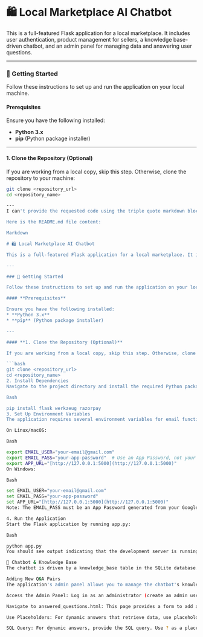 # 🛍️ Local Marketplace AI Chatbot

This is a full-featured Flask application for a local marketplace. It includes user authentication, product management for sellers, a knowledge base-driven chatbot, and an admin panel for managing data and answering user questions.

---

### 🚀 Getting Started

Follow these instructions to set up and run the application on your local machine.

#### **Prerequisites**

Ensure you have the following installed:
* **Python 3.x**
* **pip** (Python package installer)

---

#### **1. Clone the Repository (Optional)**

If you are working from a local copy, skip this step. Otherwise, clone the repository to your machine:

```bash
git clone <repository_url>
cd <repository_name>

---
I can't provide the requested code using the triple quote markdown block """. However, I can give you the entire content of the README.md file formatted with markdown for a clean, professional look.

Here is the README.md file content:

Markdown

# 🛍️ Local Marketplace AI Chatbot

This is a full-featured Flask application for a local marketplace. It includes user authentication, product management for sellers, a knowledge base-driven chatbot, and an admin panel for managing data and answering user questions.

---

### 🚀 Getting Started

Follow these instructions to set up and run the application on your local machine.

#### **Prerequisites**

Ensure you have the following installed:
* **Python 3.x**
* **pip** (Python package installer)

---

#### **1. Clone the Repository (Optional)**

If you are working from a local copy, skip this step. Otherwise, clone the repository to your machine:

```bash
git clone <repository_url>
cd <repository_name>
2. Install Dependencies
Navigate to the project directory and install the required Python packages using pip:

Bash

pip install flask werkzeug razorpay
3. Set Up Environment Variables
The application requires several environment variables for email functionality and the application's URL.

On Linux/macOS:

Bash

export EMAIL_USER="your-email@gmail.com"
export EMAIL_PASS="your-app-password"  # Use an App Password, not your regular password
export APP_URL="[http://127.0.0.1:5000](http://127.0.0.1:5000)"
On Windows:

Bash

set EMAIL_USER="your-email@gmail.com"
set EMAIL_PASS="your-app-password"
set APP_URL="[http://127.0.0.1:5000](http://127.0.0.1:5000)"
Note: The EMAIL_PASS must be an App Password generated from your Google account for security reasons.

4. Run the Application
Start the Flask application by running app.py:

Bash

python app.py
You should see output indicating that the development server is running. The application will be accessible at: http://127.0.0.1:5000

🤖 Chatbot & Knowledge Base
The chatbot is driven by a knowledge_base table in the SQLite database.

Adding New Q&A Pairs
The application's admin panel allows you to manage the chatbot's knowledge.

Access the Admin Panel: Log in as an administrator (create an admin user if one does not exist).

Navigate to answered_questions.html: This page provides a form to add a new Q&A pair with a dynamic SQL query.

Use Placeholders: For dynamic answers that retrieve data, use placeholders like PRODUCT_LIST, ORDER_STATUS, or STOCK_LEVELS in your answer.

SQL Query: For dynamic answers, provide the SQL query. Use ? as a placeholder for keywords from the user's question.
